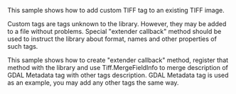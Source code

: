 This sample shows how to add custom TIFF tag to an existing TIFF image.

Custom tags are tags unknown to the library. However, they may be added to a file without problems. Special "extender callback" method should be used to instruct the library about format, names and other properties of such tags.

This sample shows how to create "extender callback" method, register that method with the library and use Tiff.MergeFieldInfo to merge description of GDAL Metadata tag with other tags description. GDAL Metadata tag is used as an example, you may add any other tags the same way.

